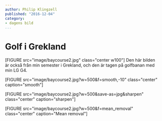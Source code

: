 ```yaml
---
author: Philip Klingzell
published: "2016-12-04"
category:
- dagens bild
...
```

Golf i Grekland
==================================
[FIGURE src="image/baycourse2.jpg" class="center w100"]
Den här bilden är också från min semester i Grekland, och den är tagen på golfbanan med min LG G4.
<!--more-->
[FIGURE src="image/baycourse2.jpg?w=500&f=smooth,-10" class="center" caption="smooth"]

[FIGURE src="image/baycourse2.jpg?w=500&save-as=jpg&sharpen"  class="center" caption="sharpen"]

[FIGURE src="image/baycourse2.jpg?w=500&f=mean_removal" class="center" caption="Mean removal"]
